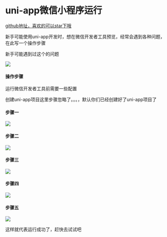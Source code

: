 # uni-app微信小程序运行

[github地址，喜欢的可以star下哦](https://github.com/xiaowang1314/uniapp-plugin-collections/blob/master/markdowns/runWeiXinPlatform.md)

新手可能使用uni-app开发时，想在微信开发者工具预览，经常会遇到各种问题，在此写一个操作步骤

新手可能遇到过这个的问题

![](https://github.com/xiaowang1314/u-validcode/blob/master/static/weixin/uniapp-weixin.png)

#### 操作步骤

运行微信开发者工具前需要一些配置

创建uni-app项目这里步骤忽略了。。。，默认你们已经创建好了uni-app项目了

#### 步骤一

![](https://github.com/xiaowang1314/u-validcode/blob/master/static/weixin/wx-step-1.png)

#### 步骤二

![](https://github.com/xiaowang1314/u-validcode/blob/master/static/weixin/wx-step-2.png)


#### 步骤三

![](https://github.com/xiaowang1314/u-validcode/blob/master/static/weixin/wx-step-3.png)


#### 步骤四

![](https://github.com/xiaowang1314/u-validcode/blob/master/static/weixin/wx-step-4.png)


#### 步骤五

![](https://github.com/xiaowang1314/u-validcode/blob/master/static/weixin/wx-step-5.png)


这样就代表运行成功了，赶快去试试吧
